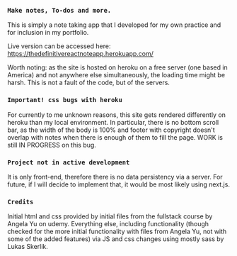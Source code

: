 ### `Make notes, To-dos and more. `

This is simply a note taking app that I developed for my own practice and for inclusion in my portfolio.

Live version can be accessed here: https://thedefinitivereactnoteapp.herokuapp.com/

Worth noting: as the site is hosted on heroku on a free server (one based in America) and not anywhere else simultaneously, the loading time might be harsh. This is not a fault of the code, but of the servers.

### `Important! css bugs with heroku`

For currently to me unknown reasons, this site gets rendered differently on heroku than my local environment. In particular, there is no bottom scroll bar, as the width of the body is 100% and footer with copyright doesn't overlap with notes when there is enough of them to fill the page. WORK is still IN PROGRESS on this bug.

### `Project not in active development`

It is only front-end, therefore there is no data persistency via a server. For future, if I will decide to implement that, it would be most likely using next.js.

### `Credits`

Initial html and css provided by initial files from the fullstack course by Angela Yu on udemy. Everything else, including functionality (though checked for the more initial functionality with files from Angela Yu, not with some of the added features) via JS and css changes using mostly sass by Lukas Skerlik.
